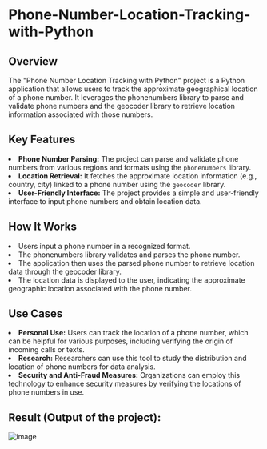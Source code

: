 # Phone-Number-Location-Tracking-with-Python
## Overview
<p>The "Phone Number Location Tracking with Python" project is a Python application that allows users to track the approximate geographical location of a phone number. It leverages the phonenumbers library to parse and validate phone numbers and the geocoder library to retrieve location information associated with those numbers.</p>

## Key Features
<li><strong>Phone Number Parsing:</strong> The project can parse and validate phone numbers from various regions and formats using the <code>phonenumbers</code> library.</li>
<li><strong>Location Retrieval:</strong> It fetches the approximate location information (e.g., country, city) linked to a phone number using the <code>geocoder</code> library.</li>
<li><strong>User-Friendly Interface:</strong> The project provides a simple and user-friendly interface to input phone numbers and obtain location data.</li>

## How It Works
<li>Users input a phone number in a recognized format.</li>
<li>The phonenumbers library validates and parses the phone number.</li>
<li>The application then uses the parsed phone number to retrieve location data through the geocoder library.</li>
<li>The location data is displayed to the user, indicating the approximate geographic location associated with the phone number.</li>

## Use Cases
<li><strong>Personal Use:</strong> Users can track the location of a phone number, which can be helpful for various purposes, including verifying the origin of incoming calls or texts.</li>
<li><strong>Research:</strong> Researchers can use this tool to study the distribution and location of phone numbers for data analysis.</li>
<li><strong>Security and Anti-Fraud Measures:</strong> Organizations can employ this technology to enhance security measures by verifying the locations of phone numbers in use.</li>

## Result (Output of the project):
![image](https://github.com/VidushiRastogi15/Phone-Number-Location-Tracking-with-Python/assets/118375146/09364821-54b4-4e3b-ba74-4eb3eca861e8)


